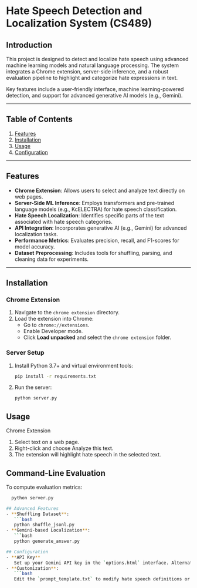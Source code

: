 # Hate Speech Detection and Localization System (CS489)

## Introduction
This project is designed to detect and localize hate speech using advanced machine learning models and natural language processing. The system integrates a Chrome extension, server-side inference, and a robust evaluation pipeline to highlight and categorize hate expressions in text.

Key features include a user-friendly interface, machine learning-powered detection, and support for advanced generative AI models (e.g., Gemini).

---

## Table of Contents
1. [Features](#features)
2. [Installation](#installation)
3. [Usage](#usage)
4. [Configuration](#configuration)
---

## Features
- **Chrome Extension**: Allows users to select and analyze text directly on web pages.
- **Server-Side ML Inference**: Employs transformers and pre-trained language models (e.g., KcELECTRA) for hate speech classification.
- **Hate Speech Localization**: Identifies specific parts of the text associated with hate speech categories.
- **API Integration**: Incorporates generative AI (e.g., Gemini) for advanced localization tasks.
- **Performance Metrics**: Evaluates precision, recall, and F1-scores for model accuracy.
- **Dataset Preprocessing**: Includes tools for shuffling, parsing, and cleaning data for experiments.

---

## Installation

### Chrome Extension
1. Navigate to the `chrome extension` directory.
2. Load the extension into Chrome:
   - Go to `chrome://extensions`.
   - Enable Developer mode.
   - Click **Load unpacked** and select the `chrome extension` folder.

### Server Setup
1. Install Python 3.7+ and virtual environment tools:
   ```bash
   pip install -r requirements.txt

2. Run the server:
    ```bash
   python server.py

## Usage
Chrome Extension
1. Select text on a web page.
2. Right-click and choose Analyze this text.
3. The extension will highlight hate speech in the selected text.

## Command-Line Evaluation
To compute evaluation metrics:
 ```bash
   python server.py

## Advanced Features
- **Shuffling Dataset**:
    ```bash
    python shuffle_jsonl.py
- **Gemini-based Localization**: 
    ```bash
    python generate_answer.py

## Configuration
- **API Key**
    Set up your Gemini API key in the `options.html` interface. Alternatively, configure it directly in `gemini_answer_generation.py` and `server.py`.
- **Customization**: 
    ```bash
    Edit the `prompt_template.txt` to modify hate speech definitions or categories.

